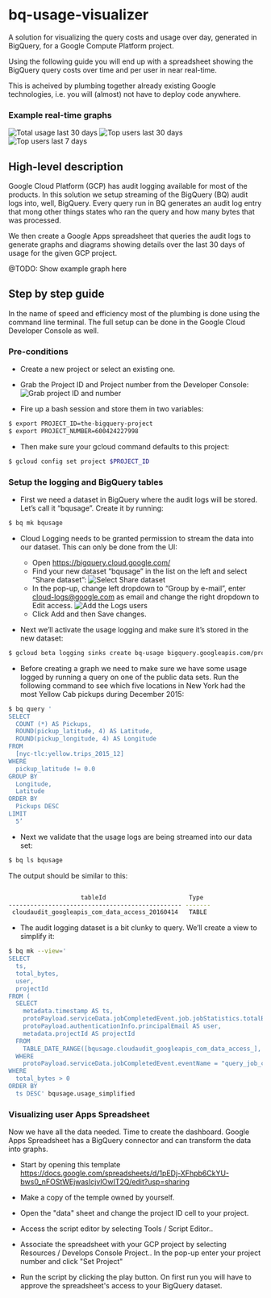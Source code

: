 # bq-usage-visualizer
A solution for visualizing the query costs and usage over day, generated in BigQuery, for a Google Compute Platform project.

Using the following guide you will end up with a spreadsheet showing the BigQuery query costs over time and per user in near real-time.

This is acheived by plumbing together already existing Google technologies, i.e. you will (almost) not have to deploy code anywhere.

### Example real-time graphs
![Total usage last 30 days](https://raw.githubusercontent.com/fwallenius/bq-usage-visualizer/master/images/graph_month.png)
![Top users last 30 days](https://raw.githubusercontent.com/fwallenius/bq-usage-visualizer/master/images/graph_month2.png)
![Top users last 7 days](https://raw.githubusercontent.com/fwallenius/bq-usage-visualizer/master/images/graph_lastweek.png)

## High-level description

Google Cloud Platform (GCP) has audit logging available for most of the products. In this solution we setup streaming of the BigQuery (BQ) audit logs into, well, BigQuery. Every query run in BQ generates an audit log entry that mong other things states who ran the query and how many bytes that was processed. 

We then create a Google Apps spreadsheet that queries the audit logs to generate graphs and diagrams showing details over the last 30 days of usage for the given GCP project.

@TODO: Show example graph here

## Step by step guide

In the name of speed and efficiency most of the plumbing is done using the command line terminal. The full setup can be done in the Google Cloud Developer Console as well.

### Pre-conditions

* Create a new project or select an existing one. 
* Grab the Project ID and Project number from the Developer Console:
![Grab project ID and number](https://raw.githubusercontent.com/fwallenius/bq-usage-visualizer/master/images/project_id.png)

* Fire up a bash session and store them in two variables:
```bash
$ export PROJECT_ID=the-bigquery-project
$ export PROJECT_NUMBER=600424227998
```
* Then make sure your gcloud command defaults to this project:
```bash
$ gcloud config set project $PROJECT_ID
```

### Setup the logging and BigQuery tables

* First we need a dataset in BigQuery where the audit logs will be stored. Let’s call it “bqusage”. Create it by running:
```bash
$ bq mk bqusage
```

* Cloud Logging needs to be granted permission to stream the data into our dataset. This can only be done from the UI: 

  * Open https://bigquery.cloud.google.com/
  * Find your new dataset “bqusage” in the list on the left and select “Share dataset”:
![Select Share dataset](https://raw.githubusercontent.com/fwallenius/bq-usage-visualizer/master/images/share_dataset.png)
  * In the pop-up, change left dropdown to “Group by e-mail”, enter cloud-logs@google.com as email and change the right dropdown to Edit access.
![Add the Logs users](https://raw.githubusercontent.com/fwallenius/bq-usage-visualizer/master/images/add_logs_user.png)
  * Click Add and then Save changes.

* Next we’ll activate the usage logging and make sure it’s stored in the new dataset:
```bash
$ gcloud beta logging sinks create bq-usage bigquery.googleapis.com/projects/$PROJECT_NUMBER/datasets/bqusage --log-service bigquery.googleapis.com
```

* Before creating a graph we need to make sure we have some usage logged by running a query on one of the public data sets. Run the following command to see which five locations in New York had the most Yellow Cab pickups during December 2015:
```bash
$ bq query '
SELECT
  COUNT (*) AS Pickups,
  ROUND(pickup_latitude, 4) AS Latitude,
  ROUND(pickup_longitude, 4) AS Longitude
FROM
  [nyc-tlc:yellow.trips_2015_12]
WHERE
  pickup_latitude != 0.0
GROUP BY
  Longitude,
  Latitude
ORDER BY
  Pickups DESC
LIMIT
  5’
```

* Next we validate that the usage logs are being streamed into our data set:
```bash
$ bq ls bqusage
```
The output should be similar to this:
```bash

                    tableId                       Type
------------------------------------------------ -------
 cloudaudit_googleapis_com_data_access_20160414   TABLE
```

* The audit logging dataset is a bit clunky to query. We’ll create a view to simplify it:
```bash
$ bq mk --view='
SELECT
  ts,
  total_bytes,
  user,
  projectId
FROM (
  SELECT
    metadata.timestamp AS ts,
    protoPayload.serviceData.jobCompletedEvent.job.jobStatistics.totalBilledBytes AS total_bytes,
    protoPayload.authenticationInfo.principalEmail AS user,
    metadata.projectId AS projectId
  FROM
    TABLE_DATE_RANGE([bqusage.cloudaudit_googleapis_com_data_access_], DATE_ADD(CURRENT_TIMESTAMP(), -30, "DAY"), CURRENT_TIMESTAMP())
  WHERE
    protoPayload.serviceData.jobCompletedEvent.eventName = "query_job_completed")
WHERE
  total_bytes > 0
ORDER BY
  ts DESC' bqusage.usage_simplified
```

### Visualizing user Apps Spreadsheet

Now we have all the data needed. Time to create the dashboard. Google Apps Spreadsheet has a BigQuery connector and can transform the data into graphs.

* Start by opening this template https://docs.google.com/spreadsheets/d/1pEDj-XFhpb6CkYU-bws0_nFOStWEjwasIcjvIOwIT2Q/edit?usp=sharing

* Make a copy of the temple owned by yourself.

* Open the "data" sheet and change the project ID cell to your project.

* Access the script editor by selecting Tools / Script Editor..

* Associate the spreadsheet with your GCP project by selecting Resources / Develops Console Project.. In the pop-up enter your project number and click "Set Project"

* Run the script by clicking the play button. On first run you will have to approve the spreadsheet's access to your BigQuery dataset.
















